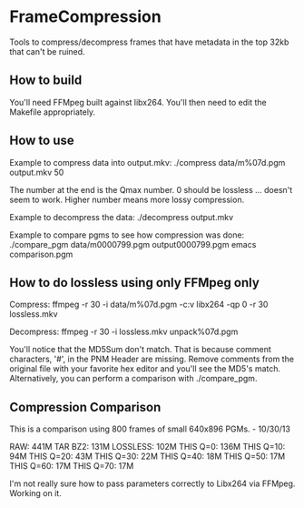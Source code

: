 FrameCompression
================

Tools to compress/decompress frames that have metadata in the top 32kb that can't be ruined.

## How to build

You'll need FFMpeg built against libx264. You'll then need to edit the Makefile appropriately.

## How to use

Example to compress data into output.mkv:
./compress data/m%07d.pgm output.mkv 50

The number at the end is the Qmax number. 0 should be lossless ... doesn't seem to work. Higher number means more lossy compression.

Example to decompress the data:
./decompress output.mkv

Example to compare pgms to see how compression was done:
./compare_pgm data/m0000799.pgm output0000799.pgm
emacs comparison.pgm

## How to do lossless using only FFMpeg only
Compress:
ffmpeg -r 30 -i data/m%07d.pgm -c:v libx264 -qp 0 -r 30 lossless.mkv

Decompress:
ffmpeg -r 30 -i lossless.mkv unpack%07d.pgm

You'll notice that the MD5Sum don't match. That is because comment characters, '#', in the PNM Header are missing. Remove comments from the original file with your favorite hex editor and you'll see the MD5's match. Alternatively, you can perform a comparison with ./compare_pgm. 

## Compression Comparison

This is a comparison using 800 frames of small 640x896 PGMs. - 10/30/13

RAW: 441M
TAR BZ2: 131M
LOSSLESS: 102M
THIS Q=0: 136M
THIS Q=10: 94M
THIS Q=20: 43M
THIS Q=30: 22M
THIS Q=40: 18M
THIS Q=50: 17M
THIS Q=60: 17M
THIS Q=70: 17M

I'm not really sure how to pass parameters correctly to Libx264 via FFMpeg. Working on it.
